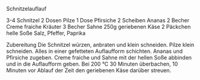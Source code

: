Schnitzelauflauf

3-4 Schnitzel
2 Dosen Pilze
1 Dose Pfirsiche
2 Scheiben Ananas
2 Becher Creme fraiche Kräuter
3 Becher Sahne
250g geriebenen Käse
2 Päckchen helle Soße
Salz, Pfeffer, Paprika

Zubereitung
Die Schnitzel würzen, anbraten und klein schneiden. Pilze klein schneiden. Alles in einer gefetteten Auflaufform schichten. Ananas und Pfirsiche zugeben. Creme fraiche und Sahne mit der hellen Soße abbinden und in die Auflaufform geben.
Bei 200 °C 30 Minuten überbachen, 10 Minuten vor Ablauf der Zeit den geriebenen Käse darüber streuen.
